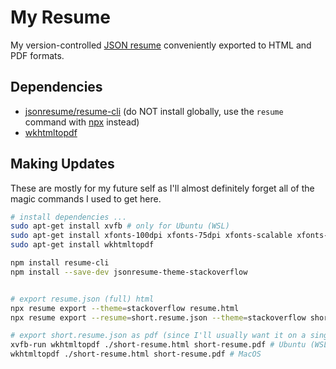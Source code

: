 # My Resume

My version-controlled [JSON resume](https://jsonresume.org/) conveniently exported to HTML and PDF formats.

## Dependencies

-   [jsonresume/resume-cli](https://github.com/jsonresume/resume-cli) (do NOT install globally, use the `resume` command with [npx](https://www.npmjs.com/package/npx) instead)
-   [wkhtmltopdf](https://wkhtmltopdf.org/index.html)

## Making Updates

These are mostly for my future self as I'll almost definitely forget all of the magic commands I used to get here.

```bash
# install dependencies ...
sudo apt-get install xvfb # only for Ubuntu (WSL)
sudo apt-get install xfonts-100dpi xfonts-75dpi xfonts-scalable xfonts-cyrillic # only for Ubuntu (WSL)
sudo apt-get install wkhtmltopdf

npm install resume-cli
npm install --save-dev jsonresume-theme-stackoverflow


# export resume.json (full) html
npx resume export --theme=stackoverflow resume.html
npx resume export --resume=short.resume.json --theme=stackoverflow short-resume.html

# export short.resume.json as pdf (since I'll usually want it on a single page if it's a pdf)
xvfb-run wkhtmltopdf ./short-resume.html short-resume.pdf # Ubuntu (WSL)
wkhtmltopdf ./short-resume.html short-resume.pdf # MacOS

```
